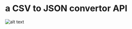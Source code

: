 # a CSV to JSON convertor API

![alt text](https://github.com/chahatmb/csv-to-json/blob/master/age-distribution-table.png?raw=true)
